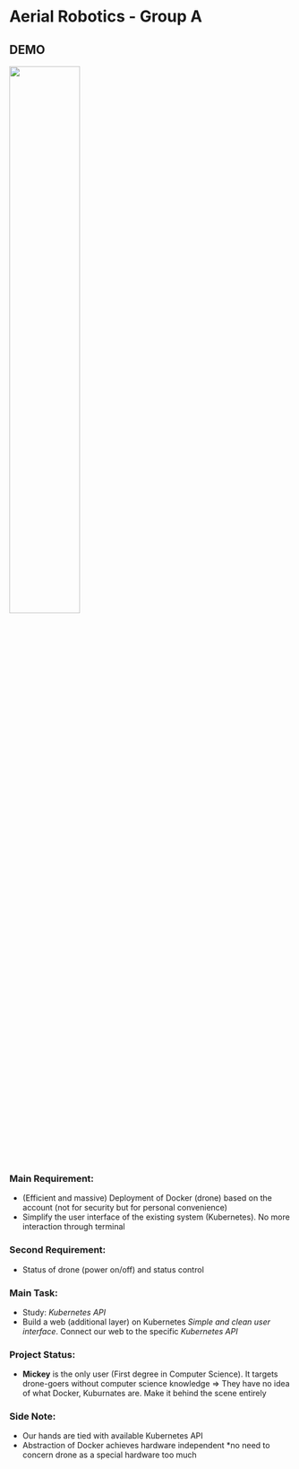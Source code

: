 # Aerial Robotics - Group A

## DEMO
<img src="https://github.com/ROWAN-W/SummerProject/blob/main/demo.png" width="50%">

### Main Requirement: 
* (Efficient and massive) Deployment of Docker (drone) based on the account (not for security but for personal convenience)
* Simplify the user interface of the existing system (Kubernetes). No more interaction through terminal 

### Second Requirement: 
* Status of drone (power on/off) and status control

### Main Task:
* Study: *Kubernetes API*
* Build a web (additional layer) on Kubernetes *Simple and clean user interface*. Connect our web to the specific *Kubernetes API*

### Project Status:
* **Mickey** is the only user (First degree in Computer Science). It targets drone-goers without computer science knowledge => They have no idea of what Docker, Kuburnates are. Make it behind the scene entirely

### Side Note:
* Our hands are tied with available Kubernetes API
* Abstraction of Docker achieves hardware independent *no need to concern drone as a special hardware too much
